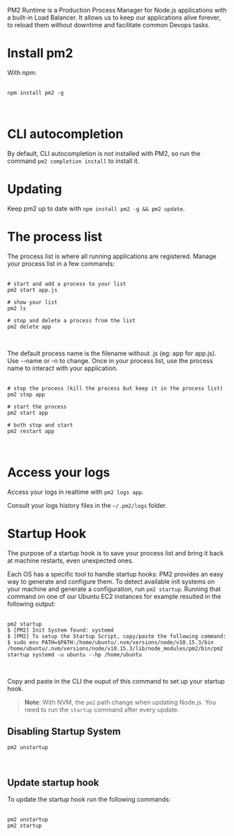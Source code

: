 <!-- TITLE: Install PM2 Runtime -->
<!-- SUBTITLE: Production Process Manager for Node.js applications -->

PM2 Runtime is a Production Process Manager for Node.js applications with a built-in Load Balancer. It allows us to keep our applications alive forever, to reload them without downtime and facilitate common Devops tasks.
# Install pm2
With npm:<br><br>

```batchfile
npm install pm2 -g
```
<br>

# CLI autocompletion
By default, CLI autocompletion is not installed with PM2, so run the command `pm2 completion install` to install it.

# Updating
Keep pm2 up to date with `npm install pm2 -g && pm2 update`.

# The process list
The process list is where all running applications are registered. Manage your process list in a few commands:<br><br>

```batchfile
# start and add a process to your list
pm2 start app.js

# show your list
pm2 ls

# stop and delete a process from the list
pm2 delete app
```
<br>

The default process name is the filename without .js (eg: app for app.js). Use --name or -n to change. Once in your process list, use the process name to interact with your application.<br><br>

```batchfile
# stop the process (kill the process but keep it in the process list)
pm2 stop app

# start the process
pm2 start app

# both stop and start
pm2 restart app
```
<br>

# Access your logs
Access your logs in realtime with `pm2 logs app`.

Consult your logs history files in the `~/.pm2/logs` folder.

# Startup Hook
The purpose of a startup hook is to save your process list and bring it back at machine restarts, even unexpected ones.

Each OS has a specific tool to handle startup hooks: PM2 provides an easy way to generate and configure them. To detect available init systems on your machine and generate a configuration, run `pm2 startup`. Running that command on one of our Ubuntu EC2 instances for example resulted in the following output:<br><br>

```batchfile
pm2 startup
$ [PM2] Init System found: systemd
$ [PM2] To setup the Startup Script, copy/paste the following command:
$ sudo env PATH=$PATH:/home/ubuntu/.nvm/versions/node/v10.15.3/bin /home/ubuntu/.nvm/versions/node/v10.15.3/lib/node_modules/pm2/bin/pm2 startup systemd -u ubuntu --hp /home/ubuntu
```
<br>

Copy and paste in the CLI the ouput of this command to set up your startup hook.

> **Note**: With NVM, the `pm2` path change when updating Node.js. You need to run the `startup` command after every update.

## Disabling Startup System

```batchfile
pm2 unstartup
```
<br>

## Update startup hook

To update the startup hook run the following commands:<br><br>

```batchfile
pm2 unstartup
pm2 startup
```
<br>
